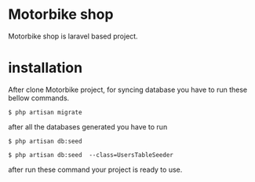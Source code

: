 # Motorbike shop 
Motorbike shop is laravel based project.

# installation
After clone Motorbike project, for syncing database you have to run these bellow commands.

``
$ php artisan migrate
``


after all the databases generated you have to run 


``
$ php artisan db:seed
``


``
$ php artisan db:seed  --class=UsersTableSeeder
``


after run these command your project is ready to use.

